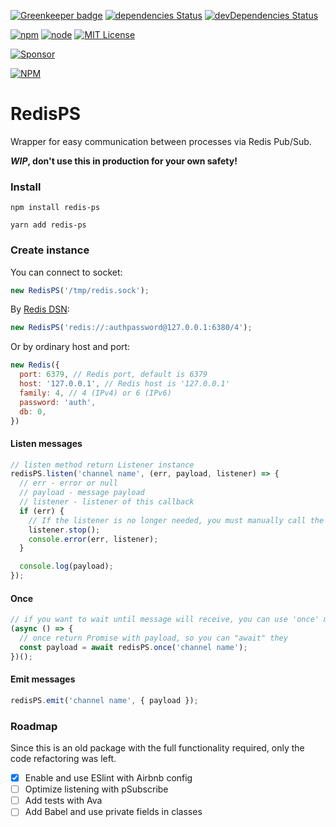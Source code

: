 [![Greenkeeper badge](https://badges.greenkeeper.io/CheerlessCloud/redis-pubsub.svg)](https://greenkeeper.io/)
[![dependencies Status](https://david-dm.org/CheerlessCloud/redis-pubsub/status.svg)](https://david-dm.org/CheerlessCloud/redis-pubsub)
[![devDependencies Status](https://david-dm.org/CheerlessCloud/redis-pubsub/dev-status.svg)](https://david-dm.org/CheerlessCloud/redis-pubsub?type=dev)

[![npm](https://img.shields.io/npm/v/redis-ps.svg)]()
[![node](https://img.shields.io/node/v/redis-ps.svg)]()
[![MIT License](https://img.shields.io/npm/l/redis-ps.svg)]()

[![Sponsor](https://app.codesponsor.io/embed/jkPpzosXxwDBBaBNpoqWKCXd/CheerlessCloud/node-redis-pubsub.svg)](https://app.codesponsor.io/link/jkPpzosXxwDBBaBNpoqWKCXd/CheerlessCloud/node-redis-pubsub)

[![NPM](https://nodei.co/npm/redis-ps.png)](https://nodei.co/npm/redis-ps/)

# RedisPS
Wrapper for easy communication between processes via Redis Pub/Sub.

***WIP*, don't use this in production for your own safety!**

### Install
```shell
npm install redis-ps
```
```shell
yarn add redis-ps
```

### Create instance
You can connect to socket:
```javascript
new RedisPS('/tmp/redis.sock');
```
By [Redis DSN](http://www.iana.org/assignments/uri-schemes/prov/redis):
```javascript
new RedisPS('redis://:authpassword@127.0.0.1:6380/4');
```
Or by ordinary host and port:
```javascript
new Redis({
  port: 6379, // Redis port, default is 6379
  host: '127.0.0.1', // Redis host is '127.0.0.1'
  family: 4, // 4 (IPv4) or 6 (IPv6)
  password: 'auth',
  db: 0,
})
```

#### Listen messages
```javascript
// listen method return Listener instance
redisPS.listen('channel name', (err, payload, listener) => {
  // err - error or null
  // payload - message payload
  // listener - listener of this callback
  if (err) {
    // If the listener is no longer needed, you must manually call the listener.stop().
    listener.stop();
    console.error(err, listener);
  }

  console.log(payload);
});
```

#### Once

```javascript
// if you want to wait until message will receive, you can use 'once' method
(async () => {
  // once return Promise with payload, so you can "await" they
  const payload = await redisPS.once('channel name');
})();
```

#### Emit messages
```javascript
redisPS.emit('channel name', { payload });
```


### Roadmap
Since this is an old package with the full functionality required, only the code refactoring was left.

 - [x] Enable and use ESlint with Airbnb config
 - [ ] Optimize listening with pSubscribe
 - [ ] Add tests with Ava
 - [ ] Add Babel and use private fields in classes